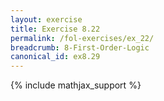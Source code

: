 ```yaml
---
layout: exercise
title: Exercise 8.22
permalink: /fol-exercises/ex_22/
breadcrumb: 8-First-Order-Logic
canonical_id: ex8.29
---
```


{% include mathjax_support %}


